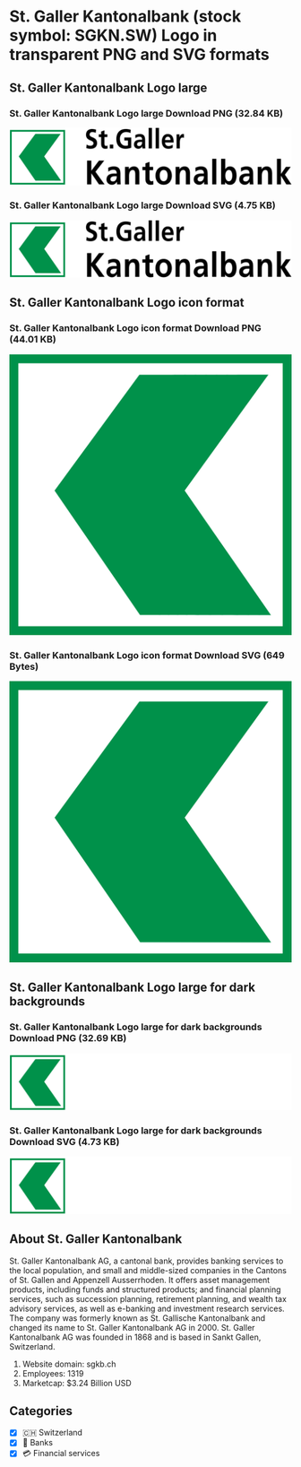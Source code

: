 # St. Galler Kantonalbank (stock symbol: SGKN.SW) Logo in transparent PNG and SVG formats

## St. Galler Kantonalbank Logo large

### St. Galler Kantonalbank Logo large Download PNG (32.84 KB)

![St. Galler Kantonalbank Logo large Download PNG (32.84 KB)](/img/orig/SGKN.SW_BIG-7a59244c.png)

### St. Galler Kantonalbank Logo large Download SVG (4.75 KB)

![St. Galler Kantonalbank Logo large Download SVG (4.75 KB)](/img/orig/SGKN.SW_BIG-6e69c286.svg)

## St. Galler Kantonalbank Logo icon format

### St. Galler Kantonalbank Logo icon format Download PNG (44.01 KB)

![St. Galler Kantonalbank Logo icon format Download PNG (44.01 KB)](/img/orig/SGKN.SW-65b5cce7.png)

### St. Galler Kantonalbank Logo icon format Download SVG (649 Bytes)

![St. Galler Kantonalbank Logo icon format Download SVG (649 Bytes)](/img/orig/SGKN.SW-bdb4856b.svg)

## St. Galler Kantonalbank Logo large for dark backgrounds

### St. Galler Kantonalbank Logo large for dark backgrounds Download PNG (32.69 KB)

![St. Galler Kantonalbank Logo large for dark backgrounds Download PNG (32.69 KB)](/img/orig/SGKN.SW_BIG.D-9142ccec.png)

### St. Galler Kantonalbank Logo large for dark backgrounds Download SVG (4.73 KB)

![St. Galler Kantonalbank Logo large for dark backgrounds Download SVG (4.73 KB)](/img/orig/SGKN.SW_BIG.D-c477ea92.svg)

## About St. Galler Kantonalbank

St. Galler Kantonalbank AG, a cantonal bank, provides banking services to the local population, and small and middle-sized companies in the Cantons of St. Gallen and Appenzell Ausserrhoden. It offers asset management products, including funds and structured products; and financial planning services, such as succession planning, retirement planning, and wealth tax advisory services, as well as e-banking and investment research services. The company was formerly known as St. Gallische Kantonalbank and changed its name to St. Galler Kantonalbank AG in 2000. St. Galler Kantonalbank AG was founded in 1868 and is based in Sankt Gallen, Switzerland.

1. Website domain: sgkb.ch
2. Employees: 1319
3. Marketcap: $3.24 Billion USD


## Categories
- [x] 🇨🇭 Switzerland
- [x] 🏦 Banks
- [x] 💳 Financial services
